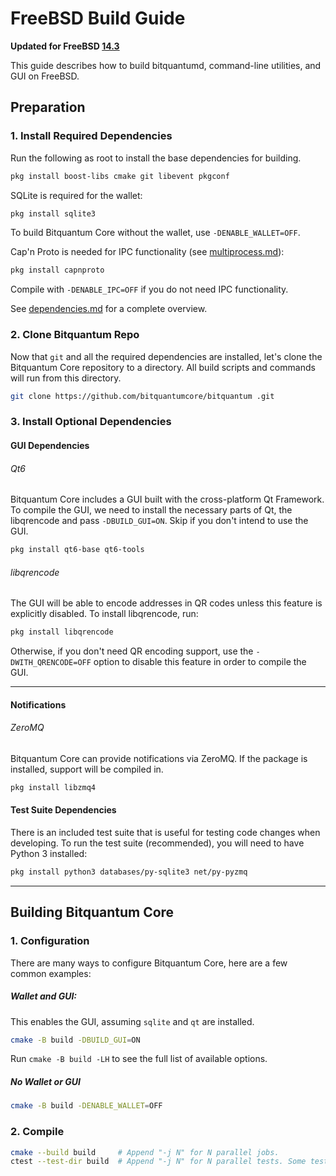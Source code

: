 # FreeBSD Build Guide

**Updated for FreeBSD [14.3](https://www.freebsd.org/releases/14.3R/announce/)**

This guide describes how to build bitquantumd, command-line utilities, and GUI on FreeBSD.

## Preparation

### 1. Install Required Dependencies
Run the following as root to install the base dependencies for building.

```bash
pkg install boost-libs cmake git libevent pkgconf
```

SQLite is required for the wallet:

```bash
pkg install sqlite3
```

To build Bitquantum Core without the wallet, use `-DENABLE_WALLET=OFF`.

Cap'n Proto is needed for IPC functionality (see [multiprocess.md](multiprocess.md)):

```bash
pkg install capnproto
```

Compile with `-DENABLE_IPC=OFF` if you do not need IPC functionality.

See [dependencies.md](dependencies.md) for a complete overview.

### 2. Clone Bitquantum Repo
Now that `git` and all the required dependencies are installed, let's clone the Bitquantum Core repository to a directory. All build scripts and commands will run from this directory.
```bash
git clone https://github.com/bitquantumcore/bitquantum .git
```

### 3. Install Optional Dependencies

#### GUI Dependencies
###### Qt6

Bitquantum Core includes a GUI built with the cross-platform Qt Framework. To compile the GUI, we need to install
the necessary parts of Qt, the libqrencode and pass `-DBUILD_GUI=ON`. Skip if you don't intend to use the GUI.

```bash
pkg install qt6-base qt6-tools
```

###### libqrencode

The GUI will be able to encode addresses in QR codes unless this feature is explicitly disabled. To install libqrencode, run:

```bash
pkg install libqrencode
```

Otherwise, if you don't need QR encoding support, use the `-DWITH_QRENCODE=OFF` option to disable this feature in order to compile the GUI.

---

#### Notifications
###### ZeroMQ

Bitquantum Core can provide notifications via ZeroMQ. If the package is installed, support will be compiled in.
```bash
pkg install libzmq4
```

#### Test Suite Dependencies
There is an included test suite that is useful for testing code changes when developing.
To run the test suite (recommended), you will need to have Python 3 installed:

```bash
pkg install python3 databases/py-sqlite3 net/py-pyzmq
```
---

## Building Bitquantum Core

### 1. Configuration

There are many ways to configure Bitquantum Core, here are a few common examples:

##### Wallet and GUI:
This enables the GUI, assuming `sqlite` and `qt` are installed.
```bash
cmake -B build -DBUILD_GUI=ON
```

Run `cmake -B build -LH` to see the full list of available options.

##### No Wallet or GUI
```bash
cmake -B build -DENABLE_WALLET=OFF
```

### 2. Compile

```bash
cmake --build build     # Append "-j N" for N parallel jobs.
ctest --test-dir build  # Append "-j N" for N parallel tests. Some tests are disabled if Python 3 is not available.
```

